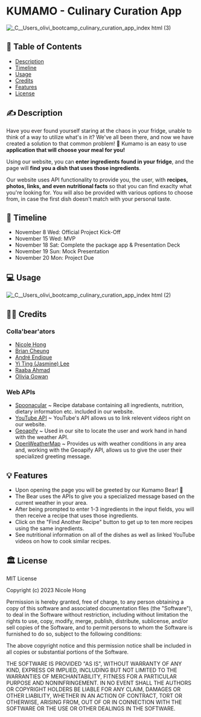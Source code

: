 # KUMAMO - Culinary Curation App

![_C__Users_olivi_bootcamp_culinary_curation_app_index html (3)](https://github.com/Nicole-Hong/culinary_curation_app/assets/130778807/773ddc51-ce66-4470-9f3e-cf34b1faab38)

## 🐻 Table of Contents

- [Description](#✍️-description)
- [Timeline](#📆-timeline)
- [Usage](#💻-usage)
- [Credits](#🧑‍💻-credits)
- [Features](#💡-features)
- [License](#🏛️-license)

## ✍️ Description

Have you ever found yourself staring at the chaos in your fridge, unable to think of a way to utilize what's in it? We've all been there, and now we have created a solution to that common problem! 🐻 Kumamo is an easy to use **application that will choose your meal for you!** 

Using our website, you can **enter ingredients found in your fridge**, and the page will **find you a dish that uses those ingredients**. 

Our website uses API functionality to provide you, the user, with **recipes, photos, links, and even nutritional facts** so that you can find exaclty what you're looking for. You will also be provided with various options to choose from, in case the first dish doesn't match with your personal taste. 

## 📆 Timeline

- November 8 Wed: Official Project Kick-Off
- November 15 Wed: MVP
- November 18 Sat: Complete the package app & Presentation Deck
- November 19 Sun: Mock Presentation
- November 20 Mon: Project Due

## 💻 Usage

![_C__Users_olivi_bootcamp_culinary_curation_app_index html (2)](https://github.com/Nicole-Hong/culinary_curation_app/assets/130778807/394730f4-c5ae-4879-a37c-095c9a2e992e)

## 🧑‍💻 Credits

### Colla'bear'ators

- [Nicole Hong](https://github.com/Nicole-Hong)
- [Brian Cheung](https://github.com/CYCBrian)
- [André Endique](https://github.com/ae-andre)
- [Yi Ting (Jasmine) Lee](https://github.com/Jasmineleeyt)
- [Raaba Ahmad](https://github.com/raaba241)
- [Olivia Gowan](https://github.com/Olivia-the-G)

### Web APIs

- [Spoonacular](https://spoonacular.com/food-api) ~ Recipe database containing all ingredients, nutrition, dietary information etc. included in our website.
- [YouTube API](https://developers.google.com/youtube/v3) ~ YouTube's API allows us to link relevent videos right on our website.
- [Geoapify](https://www.geoapify.com/) ~ Used in our site to locate the user and work hand in hand with the weather API.
- [OpenWeatherMap](https://openweathermap.org/api) ~ Provides us with weather conditions in any area and, working with the Geoapify API, allows us to give the user their specialized greeting message.

## 💡 Features

- Upon opening the page you will be greeted by our Kumamo Bear! 🐻
- The Bear uses the APIs to give you a specialized message based on the current weather in your area.
- After being prompted to enter 1-3 ingredients in the input fields, you will then receive a recipe that uses those ingredients.
- Click on the "Find Another Recipe" button to get up to ten more recipes using the same ingredients.
- See nutritional information on all of the dishes as well as linked YouTube videos on how to cook similar recipes.

## 🏛️ License

MIT License

Copyright (c) 2023 Nicole Hong

Permission is hereby granted, free of charge, to any person obtaining a copy
of this software and associated documentation files (the "Software"), to deal
in the Software without restriction, including without limitation the rights
to use, copy, modify, merge, publish, distribute, sublicense, and/or sell
copies of the Software, and to permit persons to whom the Software is
furnished to do so, subject to the following conditions:

The above copyright notice and this permission notice shall be included in all
copies or substantial portions of the Software.

THE SOFTWARE IS PROVIDED "AS IS", WITHOUT WARRANTY OF ANY KIND, EXPRESS OR
IMPLIED, INCLUDING BUT NOT LIMITED TO THE WARRANTIES OF MERCHANTABILITY,
FITNESS FOR A PARTICULAR PURPOSE AND NONINFRINGEMENT. IN NO EVENT SHALL THE
AUTHORS OR COPYRIGHT HOLDERS BE LIABLE FOR ANY CLAIM, DAMAGES OR OTHER
LIABILITY, WHETHER IN AN ACTION OF CONTRACT, TORT OR OTHERWISE, ARISING FROM,
OUT OF OR IN CONNECTION WITH THE SOFTWARE OR THE USE OR OTHER DEALINGS IN THE
SOFTWARE.
